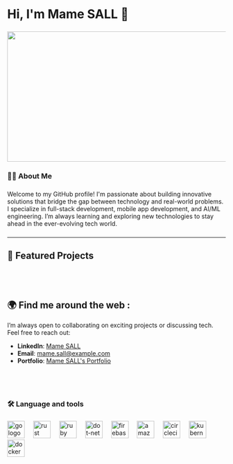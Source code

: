 <h1>Hi, I'm Mame SALL 👋</h1>

###


<div align="center">
  <img height="300" width="700" src="https://media2.giphy.com/media/ZVik7pBtu9dNS/giphy.gif?cid=6c09b952ybtuk500cdaijuecd3dl680czrlsxki7khrulbf6&ep=v1_gifs_search&rid=giphy.gif&ct=g"  />
</div>


###



<h3 align="left">👩‍💻  About Me</h3>

###

<p align="left">Welcome to my GitHub profile! I'm passionate about building innovative solutions that bridge the gap between technology and real-world problems. I specialize in full-stack development, mobile app development, and AI/ML engineering. I’m always learning and exploring new technologies to stay ahead in the ever-evolving tech world.<br>

###


---

## 🚀 **Featured Projects**  


###

<br><br>

## 🌍 **Find me around the web :**  
I’m always open to collaborating on exciting projects or discussing tech. Feel free to reach out:  
- **LinkedIn**: [Mame SALL](link)  
- **Email**: mame.sall@example.com  
- **Portfolio**: [Mame SALL's Portfolio](link)  


###

<br><br>

<h3 align="left">🛠 Language and tools</h3>

###

<div align="left">
  <img src="https://cdn.jsdelivr.net/gh/devicons/devicon/icons/go/go-original-wordmark.svg" height="40" alt="go logo"  />
  <img width="12" />
  <img src="https://cdn.jsdelivr.net/gh/devicons/devicon/icons/rust/rust-original.svg" height="40" alt="rust logo"  />
  <img width="12" />
  <img src="https://cdn.jsdelivr.net/gh/devicons/devicon/icons/ruby/ruby-plain-wordmark.svg" height="40" alt="ruby logo"  />
  <img width="12" />
  <img src="https://cdn.jsdelivr.net/gh/devicons/devicon/icons/dot-net/dot-net-plain-wordmark.svg" height="40" alt="dot-net logo"  />
  <img width="12" />
  <img src="https://cdn.jsdelivr.net/gh/devicons/devicon/icons/firebase/firebase-plain-wordmark.svg" height="40" alt="firebase logo"  />
  <img width="12" />
  <img src="https://cdn.jsdelivr.net/gh/devicons/devicon/icons/amazonwebservices/amazonwebservices-line-wordmark.svg" height="40" alt="amazonwebservices logo"  />
  <img width="12" />
  <img src="https://cdn.jsdelivr.net/gh/devicons/devicon/icons/circleci/circleci-plain.svg" height="40" alt="circleci logo"  />
  <img width="12" />
  <img src="https://cdn.jsdelivr.net/gh/devicons/devicon/icons/kubernetes/kubernetes-plain.svg" height="40" alt="kubernetes logo"  />
  <img width="12" />
  <img src="https://cdn.jsdelivr.net/gh/devicons/devicon/icons/docker/docker-plain-wordmark.svg" height="40" alt="docker logo"  />
</div>

###

